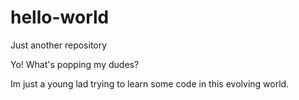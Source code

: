 # hello-world
Just another repository

Yo! What's popping my dudes?

Im just a young lad trying to learn some code in this evolving world.
